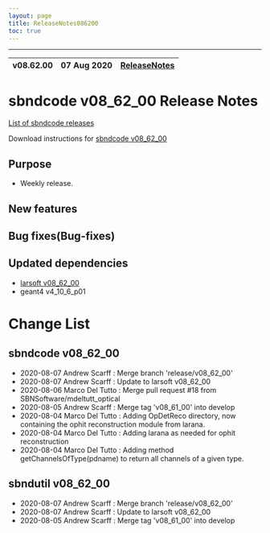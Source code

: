 ```yaml
---
layout: page
title: ReleaseNotes086200
toc: true
---
```


-----------------------------------------------------------------------------
| v08.62.00 | 07 Aug 2020 | [ReleaseNotes](ReleaseNotes086200.html) |
| --- | --- | --- |



sbndcode v08_62_00 Release Notes
=======================================================================================

[List of sbndcode releases](List_of_SBND_code_releases.html)

Download instructions for [sbndcode v08_62_00](http://scisoft.fnal.gov/scisoft/bundles/sbnd/v08_62_00/sbndcode-v08_62_00.html)

Purpose
---------------------------------------------------

* Weekly release.

New features
---------------------------------------------------

Bug fixes(Bug-fixes)
---------------------------------------------------

Updated dependencies
---------------------------------------------------

* [larsoft v08_62_00](https://cdcvs.fnal.gov/redmine/projects/larsoft/wiki/ReleaseNotes086200)
* geant4 v4_10_6_p01

Change List
==========================================

sbndcode v08_62_00
---------------------------------------------------

* 2020-08-07  Andrew Scarff : Merge branch 'release/v08_62_00'
* 2020-08-07  Andrew Scarff : Update to larsoft v08_62_00
* 2020-08-06  Marco Del Tutto : Merge pull request #18 from SBNSoftware/mdeltutt_optical
* 2020-08-05  Andrew Scarff : Merge tag 'v08_61_00' into develop
* 2020-08-04  Marco Del Tutto : Adding OpDetReco directory, now containing the ophit reconstruction module from larana.
* 2020-08-04  Marco Del Tutto : Adding larana as needed for ophit reconstruction
* 2020-08-04  Marco Del Tutto : Adding method getChannelsOfType(pdname) to return all channels of a given type.

sbndutil v08_62_00
---------------------------------------------------

* 2020-08-07  Andrew Scarff : Merge branch 'release/v08_62_00'
* 2020-08-07  Andrew Scarff : Update to larsoft v08_62_00
* 2020-08-05  Andrew Scarff : Merge tag 'v08_61_00' into develop

